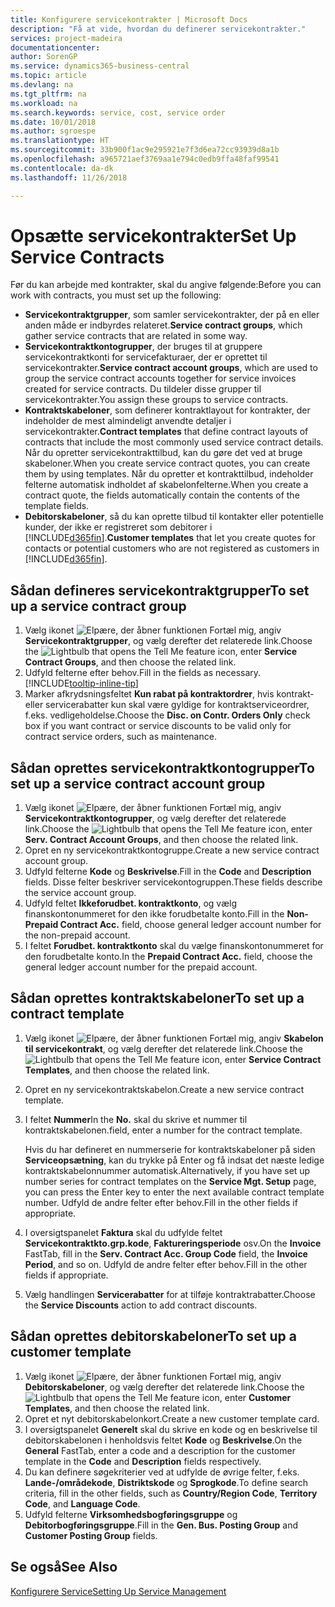 ```yaml
---
title: Konfigurere servicekontrakter | Microsoft Docs
description: "Få at vide, hvordan du definerer servicekontrakter."
services: project-madeira
documentationcenter: 
author: SorenGP
ms.service: dynamics365-business-central
ms.topic: article
ms.devlang: na
ms.tgt_pltfrm: na
ms.workload: na
ms.search.keywords: service, cost, service order
ms.date: 10/01/2018
ms.author: sgroespe
ms.translationtype: HT
ms.sourcegitcommit: 33b900f1ac9e295921e7f3d6ea72cc93939d8a1b
ms.openlocfilehash: a965721aef3769aa1e794c0edb9ffa48faf99541
ms.contentlocale: da-dk
ms.lasthandoff: 11/26/2018

---
```


# <a name="set-up-service-contracts"></a><span data-ttu-id="e9401-103">Opsætte servicekontrakter</span><span class="sxs-lookup"><span data-stu-id="e9401-103">Set Up Service Contracts</span></span>
<span data-ttu-id="e9401-104">Før du kan arbejde med kontrakter, skal du angive følgende:</span><span class="sxs-lookup"><span data-stu-id="e9401-104">Before you can work with contracts, you must set up the following:</span></span> 

* <span data-ttu-id="e9401-105">**Servicekontraktgrupper**, som samler servicekontrakter, der på en eller anden måde er indbyrdes relateret.</span><span class="sxs-lookup"><span data-stu-id="e9401-105">**Service contract groups**, which gather service contracts that are related in some way.</span></span>
* <span data-ttu-id="e9401-106">**Servicekontraktkontogrupper**, der bruges til at gruppere servicekontraktkonti for servicefakturaer, der er oprettet til servicekontrakter.</span><span class="sxs-lookup"><span data-stu-id="e9401-106">**Service contract account groups**, which are used to group the service contract accounts together for service invoices created for service contracts.</span></span> <span data-ttu-id="e9401-107">Du tildeler disse grupper til servicekontrakter.</span><span class="sxs-lookup"><span data-stu-id="e9401-107">You assign these groups to service contracts.</span></span>  
* <span data-ttu-id="e9401-108">**Kontraktskabeloner**, som definerer kontraktlayout for kontrakter, der indeholder de mest almindeligt anvendte detaljer i servicekontrakter.</span><span class="sxs-lookup"><span data-stu-id="e9401-108">**Contract templates** that define contract layouts of contracts that include the most commonly used service contract details.</span></span> <span data-ttu-id="e9401-109">Når du opretter servicekontrakttilbud, kan du gøre det ved at bruge skabeloner.</span><span class="sxs-lookup"><span data-stu-id="e9401-109">When you create service contract quotes, you can create them by using templates.</span></span> <span data-ttu-id="e9401-110">Når du opretter et kontrakttilbud, indeholder felterne automatisk indholdet af skabelonfelterne.</span><span class="sxs-lookup"><span data-stu-id="e9401-110">When you create a contract quote, the fields automatically contain the contents of the template fields.</span></span>
* <span data-ttu-id="e9401-111">**Debitorskabeloner**, så du kan oprette tilbud til kontakter eller potentielle kunder, der ikke er registreret som debitorer i [!INCLUDE[d365fin](includes/d365fin_md.md)].</span><span class="sxs-lookup"><span data-stu-id="e9401-111">**Customer templates** that let you create quotes for contacts or potential customers who are not registered as customers in [!INCLUDE[d365fin](includes/d365fin_md.md)].</span></span>  

## <a name="to-set-up-a-service-contract-group"></a><span data-ttu-id="e9401-112">Sådan defineres servicekontraktgrupper</span><span class="sxs-lookup"><span data-stu-id="e9401-112">To set up a service contract group</span></span>  
1. <span data-ttu-id="e9401-113">Vælg ikonet ![Elpære, der åbner funktionen Fortæl mig](media/ui-search/search_small.png "Fortæl mig, hvad du vil foretage dig"), angiv **Servicekontraktgrupper**, og vælg derefter det relaterede link.</span><span class="sxs-lookup"><span data-stu-id="e9401-113">Choose the ![Lightbulb that opens the Tell Me feature](media/ui-search/search_small.png "Tell me what you want to do") icon, enter **Service Contract Groups**, and then choose the related link.</span></span>  
2. <span data-ttu-id="e9401-114">Udfyld felterne efter behov.</span><span class="sxs-lookup"><span data-stu-id="e9401-114">Fill in the fields as necessary.</span></span> [!INCLUDE[tooltip-inline-tip](includes/tooltip-inline-tip_md.md)]
3. <span data-ttu-id="e9401-115">Marker afkrydsningsfeltet **Kun rabat på kontraktordrer**, hvis kontrakt- eller servicerabatter kun skal være gyldige for kontraktserviceordrer, f.eks. vedligeholdelse.</span><span class="sxs-lookup"><span data-stu-id="e9401-115">Choose the **Disc. on Contr. Orders Only** check box if you want contract or service discounts to be valid only for contract service orders, such as maintenance.</span></span>  

## <a name="to-set-up-a-service-contract-account-group"></a><span data-ttu-id="e9401-116">Sådan oprettes servicekontraktkontogrupper</span><span class="sxs-lookup"><span data-stu-id="e9401-116">To set up a service contract account group</span></span>  
1. <span data-ttu-id="e9401-117">Vælg ikonet ![Elpære, der åbner funktionen Fortæl mig](media/ui-search/search_small.png "Fortæl mig, hvad du vil foretage dig"), angiv **Servicekontraktkontogrupper**, og vælg derefter det relaterede link.</span><span class="sxs-lookup"><span data-stu-id="e9401-117">Choose the ![Lightbulb that opens the Tell Me feature](media/ui-search/search_small.png "Tell me what you want to do") icon, enter **Serv. Contract Account Groups**, and then choose the related link.</span></span>  
2. <span data-ttu-id="e9401-118">Opret en ny servicekontraktkontogruppe.</span><span class="sxs-lookup"><span data-stu-id="e9401-118">Create a new service contract account group.</span></span>   
3. <span data-ttu-id="e9401-119">Udfyld felterne **Kode** og **Beskrivelse**.</span><span class="sxs-lookup"><span data-stu-id="e9401-119">Fill in the **Code** and **Description** fields.</span></span> <span data-ttu-id="e9401-120">Disse felter beskriver servicekontogruppen.</span><span class="sxs-lookup"><span data-stu-id="e9401-120">These fields describe the service account group.</span></span>  
4. <span data-ttu-id="e9401-121">Udfyld feltet **Ikkeforudbet. kontraktkonto**, og vælg finanskontonummeret for den ikke forudbetalte konto.</span><span class="sxs-lookup"><span data-stu-id="e9401-121">Fill in the **Non-Prepaid Contract Acc.** field, choose general ledger account number for the non-prepaid account.</span></span>  
5. <span data-ttu-id="e9401-122">I feltet **Forudbet. kontraktkonto** skal du vælge finanskontonummeret for den forudbetalte konto.</span><span class="sxs-lookup"><span data-stu-id="e9401-122">In the **Prepaid Contract Acc.** field, choose the general ledger account number for the prepaid account.</span></span>  

## <a name="to-set-up-a-contract-template"></a><span data-ttu-id="e9401-123">Sådan oprettes kontraktskabeloner</span><span class="sxs-lookup"><span data-stu-id="e9401-123">To set up a contract template</span></span>  
1. <span data-ttu-id="e9401-124">Vælg ikonet ![Elpære, der åbner funktionen Fortæl mig](media/ui-search/search_small.png "Fortæl mig, hvad du vil foretage dig"), angiv **Skabelon til servicekontrakt**, og vælg derefter det relaterede link.</span><span class="sxs-lookup"><span data-stu-id="e9401-124">Choose the ![Lightbulb that opens the Tell Me feature](media/ui-search/search_small.png "Tell me what you want to do") icon, enter **Service Contract Templates**, and then choose the related link.</span></span>  
2. <span data-ttu-id="e9401-125">Opret en ny servicekontraktskabelon.</span><span class="sxs-lookup"><span data-stu-id="e9401-125">Create a new service contract template.</span></span>  
3. <span data-ttu-id="e9401-126">I feltet **Nummer**</span><span class="sxs-lookup"><span data-stu-id="e9401-126">In the **No.**</span></span> <span data-ttu-id="e9401-127">skal du skrive et nummer til kontraktskabelonen.</span><span class="sxs-lookup"><span data-stu-id="e9401-127">field, enter a number for the contract template.</span></span>  
  
     <span data-ttu-id="e9401-128">Hvis du har defineret en nummerserie for kontraktskabeloner på siden **Serviceopsætning**, kan du trykke på Enter og få indsat det næste ledige kontraktskabelonnummer automatisk.</span><span class="sxs-lookup"><span data-stu-id="e9401-128">Alternatively, if you have set up number series for contract templates on the **Service Mgt. Setup** page, you can press the Enter key to enter the next available contract template number.</span></span> <span data-ttu-id="e9401-129">Udfyld de andre felter efter behov.</span><span class="sxs-lookup"><span data-stu-id="e9401-129">Fill in the other fields if appropriate.</span></span>  
  
4. <span data-ttu-id="e9401-130">I oversigtspanelet **Faktura** skal du udfylde feltet **Servicekontraktkto.grp.kode**, **Faktureringsperiode** osv.</span><span class="sxs-lookup"><span data-stu-id="e9401-130">On the **Invoice** FastTab, fill in the **Serv. Contract Acc. Group Code** field, the **Invoice Period**, and so on.</span></span> <span data-ttu-id="e9401-131">Udfyld de andre felter efter behov.</span><span class="sxs-lookup"><span data-stu-id="e9401-131">Fill in the other fields if appropriate.</span></span>  
5. <span data-ttu-id="e9401-132">Vælg handlingen **Servicerabatter** for at tilføje kontraktrabatter.</span><span class="sxs-lookup"><span data-stu-id="e9401-132">Choose the **Service Discounts** action to add contract discounts.</span></span>  

## <a name="to-set-up-a-customer-template"></a><span data-ttu-id="e9401-133">Sådan oprettes debitorskabeloner</span><span class="sxs-lookup"><span data-stu-id="e9401-133">To set up a customer template</span></span>  
1. <span data-ttu-id="e9401-134">Vælg ikonet ![Elpære, der åbner funktionen Fortæl mig](media/ui-search/search_small.png "Fortæl mig, hvad du vil foretage dig"), angiv **Debitorskabeloner**, og vælg derefter det relaterede link.</span><span class="sxs-lookup"><span data-stu-id="e9401-134">Choose the ![Lightbulb that opens the Tell Me feature](media/ui-search/search_small.png "Tell me what you want to do") icon, enter **Customer Templates**, and then choose the related link.</span></span>  
2. <span data-ttu-id="e9401-135">Opret et nyt debitorskabelonkort.</span><span class="sxs-lookup"><span data-stu-id="e9401-135">Create a new customer template card.</span></span>  
3. <span data-ttu-id="e9401-136">I oversigtspanelet **Generelt** skal du skrive en kode og en beskrivelse til debitorskabelonen i henholdsvis feltet **Kode** og **Beskrivelse**.</span><span class="sxs-lookup"><span data-stu-id="e9401-136">On the **General** FastTab, enter a code and a description for the customer template in the **Code** and **Description** fields respectively.</span></span> 
4. <span data-ttu-id="e9401-137">Du kan definere søgekriterier ved at udfylde de øvrige felter, f.eks. **Lande-/områdekode**, **Distriktskode** og **Sprogkode**.</span><span class="sxs-lookup"><span data-stu-id="e9401-137">To define search criteria, fill in the other fields, such as **Country/Region Code**, **Territory Code**, and **Language Code**.</span></span>  
5. <span data-ttu-id="e9401-138">Udfyld felterne **Virksomhedsbogføringsgruppe** og **Debitorbogføringsgruppe**.</span><span class="sxs-lookup"><span data-stu-id="e9401-138">Fill in the **Gen. Bus. Posting Group** and **Customer Posting Group** fields.</span></span>  

## <a name="see-also"></a><span data-ttu-id="e9401-139">Se også</span><span class="sxs-lookup"><span data-stu-id="e9401-139">See Also</span></span>
[<span data-ttu-id="e9401-140">Konfigurere Service</span><span class="sxs-lookup"><span data-stu-id="e9401-140">Setting Up Service Management</span></span>](service-setup-service.md)
